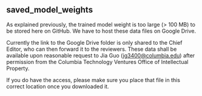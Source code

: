 ## saved_model_weights

As explained previously, the trained model weight is too large (> 100 MB) to be stored here on GitHub. We have to host these data files on Google Drive.

Currently the link to the Google Drive folder is only shared to the Chief Editor, who can then forward it to the reviewers. These data shall be available upon reasonable request to Jia Guo (jg3400@columbia.edu) after permission from the Columbia Technology Ventures Office of Intellectual Property.

If you do have the access, please make sure you place that file in this correct location once you downloaded it.
